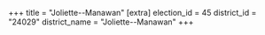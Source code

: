 +++
title = "Joliette--Manawan"
[extra]
election_id = 45
district_id = "24029"
district_name = "Joliette--Manawan"
+++
